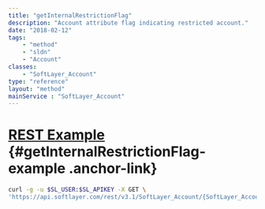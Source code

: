 ```yaml
---
title: "getInternalRestrictionFlag"
description: "Account attribute flag indicating restricted account."
date: "2018-02-12"
tags:
    - "method"
    - "sldn"
    - "Account"
classes:
    - "SoftLayer_Account"
type: "reference"
layout: "method"
mainService : "SoftLayer_Account"
---
```


# [REST Example](#getInternalRestrictionFlag-example) <a href="/article/rest/"><i class="fas fa-question"></i></a> {#getInternalRestrictionFlag-example .anchor-link} 
```bash
curl -g -u $SL_USER:$SL_APIKEY -X GET \
'https://api.softlayer.com/rest/v3.1/SoftLayer_Account/{SoftLayer_AccountID}/getInternalRestrictionFlag'
```
